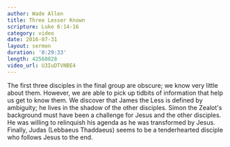 ```yaml
---
author: Wade Allen
title: Three Lesser Known
scripture: Luke 6:14-16
category: video
date: 2016-07-31
layout: sermon
duration: '0:29:33' 
length: 42560828
video_url: U3IuDTVNBE4
---
```


The first three disciples in the final group are obscure; we know very little about them. However, we are able to pick up tidbits of information that help us get to know them. We discover that James the Less is defined by ambiguity; he lives in the shadow of the other disciples. Simon the Zealot's background must have been a challenge for Jesus and the other disciples. He was willing to relinquish his agenda as he was transformed by Jesus. Finally, Judas (Lebbaeus Thaddaeus) seems to be a tenderhearted disciple who follows Jesus to the end.
